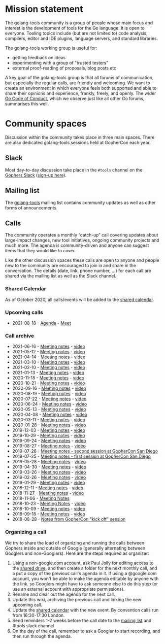 # Mission statement

The golang-tools community is a group of people whose main focus and interest is the development of tools for the Go language. It is open to everyone. Tooling topics include (but are not limited to) code analysis, compilers, editor and IDE plugins, language servers, and standard libraries.

The golang-tools working group is useful for:

* getting feedback on ideas
* experimenting with a group of "trusted testers"
* external proof-reading of proposals, blog posts etc

A key goal of the golang-tools group is that all forums of communication, but especially the regular calls, are friendly and welcoming. We want to create an environment in which everyone feels both supported and able to share their opinions and experience, frankly, freely, and openly. The wider [Go Code of Conduct](https://golang.org/conduct), which we observe just like all other Go forums, summarises this well.

# Community spaces

Discussion within the community takes place in three main spaces. There are also dedicated golang-tools sessions held at GopherCon each year.

## Slack

Most day-to-day discussion take place in the `#tools` channel on the [Gophers Slack](https://gophers.slack.com/) ([sign-up here](https://invite.slack.golangbridge.org/)).

## Mailing list

The [golang-tools](https://groups.google.com/forum/#!forum/golang-tools) mailing list contains community updates as well as other forms of announcements.

## Calls

The community operates a monthly “catch-up” call covering updates about large-impact changes, new tool initiatives, ongoing community projects and much more. The agenda is community-driven and anyone can suggest items that they would like to cover.

Like the other discussion spaces these calls are open to anyone and people new to the community are encouraged to join in and share in the conversation. The details (date, link, phone number, …) for each call are shared via the mailing list as well as the Slack channel.

### Shared Calendar

As of October 2020, all calls/events will be added to the [shared calendar](https://calendar.google.com/calendar/u/0?cid=Y19vNjYyZXR1YTZlNTdsNW9kdDI0M2w5ZmxiOEBncm91cC5jYWxlbmRhci5nb29nbGUuY29t). 

### Upcoming calls

* 2021-08-18 - [Agenda](https://docs.google.com/document/d/1fFwOXTOmPvR2E240z5WC1_VVs7h5vhcH4M81qT-2fW0/edit#) - [Meet](https://meet.google.com/xuq-tcoc-dkp)

### Call archive

* 2021-06-16 - [Meeting notes](https://docs.google.com/document/d/1P6gv4lHoHz27-PzI2dpmYzdPej2yWHEN2J3L2Czvy2E/edit#) - [video](https://youtu.be/KqFpAS6yfVU)
* 2021-05-12 - [Meeting notes](https://docs.google.com/document/d/1GFbAAkRfGV_U9b2afFyLjdVgkIu0XrOjWeWig7rfUkk/edit#) - [video](https://youtu.be/rH62CnkYlEs)
* 2021-04-14 - [Meeting notes](https://docs.google.com/document/d/1w4E4a6QptBn2R3ispbYdhcNmir0JfD_z9r7W1q00Xxk/edit#) - [video](https://youtu.be/jyFz4jM25u8)
* 2021-03-10 - [Meeting notes](https://docs.google.com/document/d/1C-XxosukrdAr1KZH6YTJR_xvKcDS9bh-AyxTxnWq0lk/edit#) - [video](https://youtu.be/IphhYpCJJXw)
* 2021-02-10 - [Meeting notes](https://docs.google.com/document/d/1tMg4QUtK-bB9j0mlP_bV94yLttmdyCawsDzSSp0M4A0/edit#) - [video](https://youtu.be/E078rWljk7g)
* 2021-01-13 - [Meeting notes](https://docs.google.com/document/d/1PF07-EfaYi86Fl9pzpEVfuC9G6M52y5fxmttxjExFNk/edit#) - [video](https://youtu.be/qz8hBQhYtQs)
* 2020-11-18 - [Meeting notes](https://docs.google.com/document/d/1iH4fPsQv36J1XBNVZ6oU1OuVI1R9CMKCLpKqk14jpp0/edit#) - [video](https://youtu.be/Nh05OITe2dY)
* 2020-10-21 - [Meeting notes](https://docs.google.com/document/d/1P4X9OKlHq0UlcAEyGCkVYyCML4grObpiD2zDEK5f5nQ/edit#) - [video](https://youtu.be/fFl5Ddt3fxc)
* 2020-09-16 - [Meeting notes](https://docs.google.com/document/d/1GJ5K2fYVXPG6pOzUh6xMFv1Nq5VTaBylDP1Z0y-SHHw/edit#) - [video](https://youtu.be/MlVbgQnq9vE)
* 2020-08-19 - [Meeting notes](https://docs.google.com/document/d/17dQqU9V-86j-8H-063ehVt5nsRnQjfXfvDMG_FzkOY0/edit#) - [video](https://youtu.be/dKLunKg-rvw)
* 2020-07-22 - [Meeting notes](https://docs.google.com/document/d/13hupZM403jvJ9zeld2UU0n05NNdxFCuaLkysYNDj7vg/edit#) - [video](https://youtu.be/m3b2zl1WJ-s)
* 2020-06-24 - [Meeting notes](https://docs.google.com/document/d/1Seg5Rda1wekSM5CIiNjX9m0I3FSjlEd98RH0xAqCyEs/edit#) - [video](https://youtu.be/i6yIBHbGbtg)
* 2020-05-13 - [Meeting notes](https://docs.google.com/document/d/11NVS-dsJ-IvIM4hAzxlGvyh_8DxdntnQpYugda1zv1I/edit#) - [video](https://youtu.be/PkZenOPIRfw)
* 2020-04-08 - [Meeting notes](https://docs.google.com/document/d/1DkRPo0tCG3iIy0Y1_vfbwEou3drXDYcH_HpxlAqRrOc/edit#) - [video](https://youtu.be/av1wUxqtifU)
* 2020-03-11 - [Meeting notes](https://docs.google.com/document/d/1gURv4JVuhSi_Rl68Wn7F4J9ZfHyjtt2YM1QVkotDB68/edit#) - [video](https://youtu.be/Q-nv_eU14cE)
* 2020-01-28 - [Meeting notes](https://docs.google.com/document/d/1Fj8TQSmEC6iWNrF_31-qEueWFY1KKs2AuQRc_4rWM4A/edit#) - [video](https://www.youtube.com/watch?v=rvuM4lfHcfA)
* 2019-12-03 - [Meeting notes](https://docs.google.com/document/d/1ABilBtF7F1tFaGxX3fKZH2zrqADhpoMMcGHFoqJyEtE/edit#) - [video](https://www.youtube.com/watch?v=DeHYSvSKenA&feature=youtu.be)
* 2019-10-29 - [Meeting notes](https://docs.google.com/document/d/1F3T58Nj_Ft3bu15Wd4hAZAW6kLl_M1EH5XP43l_3CpY/edit#) - [video](https://www.youtube.com/watch?v=hFJMi9KS0dY&feature=youtu.be)
* 2019-09-24 - [Meeting notes](https://docs.google.com/document/d/1FpM5xjNdLnVMYxdPxLRHt6-yYBJ7zURWNbUB8QtFSlw/edit#) - [video](https://www.youtube.com/watch?v=E5w02B62oqc&feature=youtu.be)
* 2019-08-27 - [Meeting notes](https://docs.google.com/document/d/1NiIbz1h4-UaavdL-SC2hTp54Y87p-1joaLa-r5HgKaE/edit#) - [video](https://www.youtube.com/watch?v=OTKPu0kZ6sQ&feature=youtu.be)
* 2019-07-26 - [Meeting notes - second session at GopherCon San Diego](https://docs.google.com/document/d/1ZI_WqpLCB8DO6teJ3aBuXTeYD2iZZZlkDptmcY6Ja60/edit#)
* 2019-07-25 - [Meeting notes - first session at GopherCon San Diego](https://docs.google.com/document/d/1-RVyttQ0ncjCpR_sRwizf-Ubedkr0Emwmk2LhnsUOmE/edit)
* 2019-05-28 - [Meeting notes](https://docs.google.com/document/d/15gibnpGJyY-cJeRFIDf_mHzlbSnbZWGHvr5PJqQKUUY/edit?usp=sharing) - [video](https://www.youtube.com/watch?v=qmDsGU0-s7Y&feature=youtu.be)
* 2019-04-30 - [Meeting notes](https://docs.google.com/document/d/179fHEOR2gfJJnu3EouZ11wu01UDun7E0NNfuJywCVFQ/edit?usp=sharing) - [video](https://www.youtube.com/watch?v=xG-dNIK82rc)
* 2019-03-26 - [Meeting notes](https://docs.google.com/document/d/1FWuluOoaQO4kSzPqLuwJC-P3edPme2nEbeo1eNAw-XY/edit?usp=sharing) - [video](https://www.youtube.com/watch?v=fJsi85TunPs)
* 2019-02-26 - [Meeting notes](https://docs.google.com/document/d/1e5JvIKrBS8WKGbMSjDK7H9pMfWQAZ7V-QvQodRhqBl0/edit?usp=sharing) - [video](https://www.youtube.com/watch?v=eRB24Xe64D8&feature=youtu.be)
* 2019-01-29 - [Meeting notes](https://docs.google.com/document/d/1pBKM4GqeBRfas7-RCHPuP-eVz4AfjKInAkKnPS-UkTA/edit?usp=sharing) - [video](https://www.youtube.com/watch?v=mKAj_6ZbvfM)
* 2018-12-11 - [Meeting notes](https://docs.google.com/document/d/1HbjhgorPAUHb6035Uk3vA-EUOyn4TYMND_HT-zc7ecw/edit) - [video](https://www.youtube.com/watch?v=5isg5Xv3Yr0&feature=youtu.be)
* 2018-11-27 - [Meeting notes](https://docs.google.com/document/d/1zP2nKVHolqBoTVOsyKWo5b0o7vimJvhqQ9Ucp8rnrKA/edit) - [video](https://www.youtube.com/watch?v=7Rir0AgfiWg&feature=youtu.be)
* 2018-11-06 - [Meeting Notes](https://docs.google.com/document/d/1rXFrs046jTkVs0fTnQ-ItakV2zKCSxqwV4bfJ6DJWB4/edit)
* 2018-10-23 - [Meeting Notes](https://docs.google.com/document/d/1-bsbA0pDwbnEgPSjQsOo3gnvhToHB38jmgMHqiaO2vA/edit) - [video](https://www.youtube.com/watch?v=sqvMq8e0yco&feature=youtu.be)
* 2018-10-09 - [Meeting notes](https://docs.google.com/document/d/1oEknhf60Cdg9p_i17ESIm3zjTuVK7Adr-lTw78D0Qrc/edit#heading=h.gb40p8nfpls3) - [video](https://www.youtube.com/watch?v=MGwexofwe_U&feature=youtu.be)
* 2018-09-18 - [Meeting notes](https://docs.google.com/document/d/1G7bEKWeFRjd9rPCkBJooC76CCb0Jiem5F_Q48C1zecQ/edit) - [video](https://www.youtube.com/watch?v=xrEtakZ7oWc&feature=youtu.be)
* 2018-08-28 - [Notes from GopherCon "kick off" session](https://docs.google.com/document/d/1lB49VLzDrRd3wbXP1uLf-bHQyJRmH_Dc36JeEBlK-1Q/edit)

### Organizing a call

We try to share the load of organizing and running the calls between Gophers inside and outside of Google (generally alternating between Googlers and non-Googlers). Here are the steps required as organizer:

1. Using a non-google.com account, ask Paul Jolly for editing access to the [shared drive](https://drive.google.com/corp/drive/folders/1V8Eh2cyaSgVMbtD2Cwzdl0du_lU7_eXn), and then create a folder for the next monthly call, and a put a copy of the previous call's agenda in it. If using a @google.com account, you won't be able to make the agenda editable by anyone with the link, so Googlers might have to ask someone else to do this step (or use an external account with appropriate permissions).
2. Rename and clear out the agenda for the next call.
3. Update this wiki, archiving the previous call and linking the new upcoming call.
4. Update the [shared calendar](https://calendar.google.com/calendar/u/0?cid=Y19vNjYyZXR1YTZlNTdsNW9kdDI0M2w5ZmxiOEBncm91cC5jYWxlbmRhci5nb29nbGUuY29t) with the new event. By convention calls run from 16:30-17:30 London.
5. Send reminders 1-2 weeks before the call date to the [mailing list](https://groups.google.com/forum/#!forum/golang-tools) and #tools slack channel.
6. On the day of the call, remember to ask a Googler to start recording, and then run through the agenda.